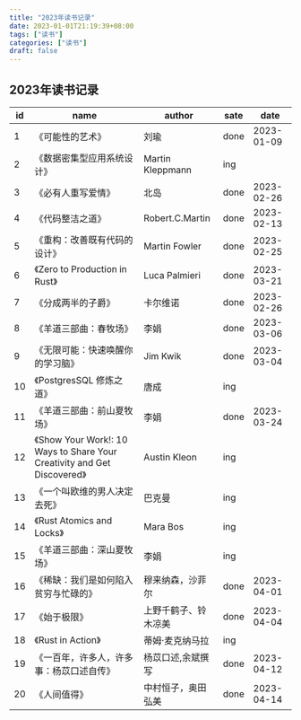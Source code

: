 ```yaml
---
title: "2023年读书记录"
date: 2023-01-01T21:19:39+08:00
tags: ["读书"]
categories: ["读书"]
draft: false
---
```


## 2023年读书记录

| id  | name                                                                     | author               | sate | date       |
| --- | ------------------------------------------------------------------------ | -------------------- | ---- | ---------- |
| 1   | 《可能性的艺术》                                                         | 刘瑜                 | done | 2023-01-09 |
| 2   | 《数据密集型应用系统设计》                                               | Martin Kleppmann     | ing  |
| 3   | 《必有人重写爱情》                                                       | 北岛                 | done | 2023-02-26 |
| 4   | 《代码整洁之道》                                                         | Robert.C.Martin      | done | 2023-02-13 |
| 5   | 《重构：改善既有代码的设计》                                             | Martin Fowler        | done | 2023-02-25 |
| 6   | 《Zero to Production in Rust》                                           | Luca Palmieri        | done | 2023-03-21 |
| 7   | 《分成两半的子爵》                                                       | 卡尔维诺             | done | 2023-02-26 |
| 8   | 《羊道三部曲：春牧场》                                                   | 李娟                 | done | 2023-03-06 |
| 9   | 《无限可能：快速唤醒你的学习脑》                                         | Jim Kwik             | done | 2023-03-04 |
| 10  | 《PostgresSQL 修炼之道》                                                 | 唐成                 | ing  |            |
| 11  | 《羊道三部曲：前山夏牧场》                                               | 李娟                 | done | 2023-03-24 |
| 12  | 《Show Your Work!: 10 Ways to Share Your Creativity and Get Discovered》 | Austin Kleon         | ing  |            |
| 13  | 《一个叫欧维的男人决定去死》                                             | 巴克曼               | ing  |            |
| 14  | 《Rust Atomics and Locks》                                               | Mara Bos             | ing  |            |
| 15  | 《羊道三部曲：深山夏牧场》                                               | 李娟                 | ing  |            |
| 16  | 《稀缺：我们是如何陷入贫穷与忙碌的》                                     | 穆来纳森，沙菲尔     | done | 2023-04-01 |
| 17  | 《始于极限》                                                             | 上野千鹤子、铃木凉美 | done | 2023-04-04 |
| 18  | 《Rust in Action》                                                       | 蒂姆·麦克纳马拉      | ing  |            |
| 19  | 《一百年，许多人，许多事：杨苡口述自传》                                 | 杨苡口述,余斌撰写    | done | 2023-04-12 |
| 20  | 《人间值得》                                                             | 中村恒子，奥田弘美   | done | 2023-04-14 |
